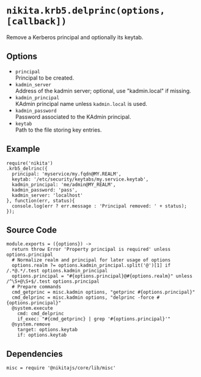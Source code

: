
# `nikita.krb5.delprinc(options, [callback])`

Remove a Kerberos principal and optionally its keytab.

## Options

* `principal`   
  Principal to be created.   
* `kadmin_server`   
  Address of the kadmin server; optional, use "kadmin.local" if missing.   
* `kadmin_principal`   
  KAdmin principal name unless `kadmin.local` is used.   
* `kadmin_password`   
  Password associated to the KAdmin principal.   
* `keytab`   
  Path to the file storing key entries.   

## Example

```
require('nikita')
.krb5_delrinc({
  principal: 'myservice/my.fqdn@MY.REALM',
  keytab: '/etc/security/keytabs/my.service.keytab',
  kadmin_principal: 'me/admin@MY_REALM',
  kadmin_password: 'pass',
  kadmin_server: 'localhost'
}, function(err, status){
  console.log(err ? err.message : 'Principal removed: ' + status);
});
```

## Source Code

    module.exports = ({options}) ->
      return throw Error 'Property principal is required' unless options.principal
      # Normalize realm and principal for later usage of options
      options.realm ?= options.kadmin_principal.split('@')[1] if /.*@.*/.test options.kadmin_principal
      options.principal = "#{options.principal}@#{options.realm}" unless /^\S+@\S+$/.test options.principal
      # Prepare commands
      cmd_getprinc = misc.kadmin options, "getprinc #{options.principal}"
      cmd_delprinc = misc.kadmin options, "delprinc -force #{options.principal}"
      @system.execute
        cmd: cmd_delprinc
        if_exec: "#{cmd_getprinc} | grep '#{options.principal}'"
      @system.remove
        target: options.keytab
        if: options.keytab

## Dependencies

    misc = require '@nikitajs/core/lib/misc'
